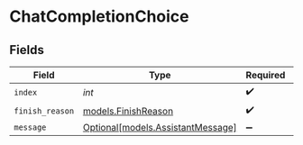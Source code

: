 # ChatCompletionChoice


## Fields

| Field                                                              | Type                                                               | Required                                                           | Description                                                        | Example                                                            |
| ------------------------------------------------------------------ | ------------------------------------------------------------------ | ------------------------------------------------------------------ | ------------------------------------------------------------------ | ------------------------------------------------------------------ |
| `index`                                                            | *int*                                                              | :heavy_check_mark:                                                 | N/A                                                                | 0                                                                  |
| `finish_reason`                                                    | [models.FinishReason](../models/finishreason.md)                   | :heavy_check_mark:                                                 | N/A                                                                | stop                                                               |
| `message`                                                          | [Optional[models.AssistantMessage]](../models/assistantmessage.md) | :heavy_minus_sign:                                                 | N/A                                                                |                                                                    |